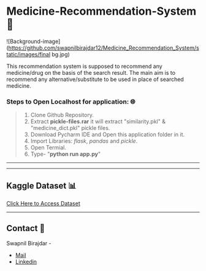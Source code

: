 # Medicine-Recommendation-System 💊

![Background-image](https://github.com/swapnilbirajdar12/Medicine_Recommendation_System/static/images/final bg.jpg)


This recommendation system is supposed to recommend any medicine/drug on the basis of the search result.
The main aim is to recommend any alternative/substitute to be used in place of searched medicine.

### Steps to Open Localhost for application: 🌐
> 1. Clone Github Repository.
> 1. Extract **pickle-files.rar** it will extract "similarity.pkl" & "medicine_dict.pkl" pickle files.
> 1. Download Pycharm IDE and Open this application folder in it.  
> 1. Import Libraries: *flask*, *pandas* and *pickle*.
> 1. Open Termial.
> 1. Type- "**python run app.py**"

>  

---



---

## Kaggle Dataset 📊
[Click Here to Access Dataset](https://www.kaggle.com/code/mpwolke/medicine-recommendation/data "Kaggle Site")

---
## Contact 📝
Swapnil Birajdar - 
* [Mail](mailto:birajdarswapnil762@gmail.com "birajdarswapnil762@gmail.com")
* [Linkedin](https://www.linkedin.com/in/swapnil-birajdar-461485225/ "Linkedin")

